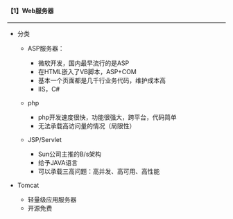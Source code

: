 #### 【1】Web服务器

--------------------

- 分类

  - ASP服务器：
    - 微软开发，国内最早流行的是ASP
    - 在HTML嵌入了VB脚本，ASP+COM
    - 基本一个页面都是几千行业务代码，维护成本高
    - IIS，C#
  - php
    - php开发速度很快，功能很强大，跨平台，代码简单
    - 无法承载高访问量的情况（局限性）

  - JSP/Servlet
    - Sun公司主推的B/s架构
    - 给予JAVA语言
    - 可以承载三高问题：高并发、高可用、高性能

- Tomcat

  - 轻量级应用服务器
  - 开源免费
